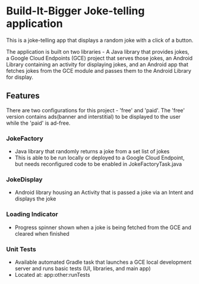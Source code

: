 # Build-It-Bigger Joke-telling application

This is a joke-telling app that displays a random joke with a click of a button. 

The application is built on two libraries - A Java library that 
provides jokes, a Google Cloud Endpoints (GCE) project that serves those jokes, 
an Android Library containing an activity for displaying jokes, and an Android 
app that fetches jokes from the GCE module and passes them to the Android Library 
for display.

## Features

There are two configurations for this project - 'free' and 'paid'. The 'free' version
contains ads(banner and interstitial) to be displayed to the user while the 'paid' is ad-free.

### JokeFactory

* Java library that randomly returns a joke from a set list of jokes
* This is able to be run locally or deployed to a Google Cloud Endpoint, but needs reconfigured code to be enabled in JokeFactoryTask.java

### JokeDisplay
* Android library housing an Activity that is passed a joke via an Intent and displays the joke

### Loading Indicator

* Progress spinner shown when a joke is being fetched from the GCE and cleared when finished

### Unit Tests

* Available automated Gradle task that launches a GCE local development server and runs basic tests (UI, libraries, and main app)
* Located at: app:other:runTests
